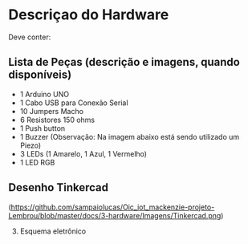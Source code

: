 # Descriçao do Hardware

Deve conter:

## Lista de Peças (descrição e imagens, quando disponíveis)
- 1 Arduino UNO
- 1 Cabo USB para Conexão Serial
- 10 Jumpers Macho
- 6 Resistores 150 ohms
- 1 Push button
- 1 Buzzer (Observação: Na imagem abaixo está sendo utilizado um Piezo)
- 3 LEDs (1 Amarelo, 1 Azul, 1 Vermelho)
- 1 LED RGB

## Desenho Tinkercad

(https://github.com/sampaiolucas/Oic_iot_mackenzie-projeto-Lembrou/blob/master/docs/3-hardware/Imagens/Tinkercad.png)

3) Esquema eletrônico

